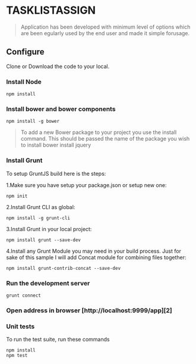 # TASKLISTASSIGN


> Application has been developed with minimum level of options which are been egularly used by the end user and made it simple forusage.

## Configure
Clone or Download the code to your local.

### Install Node

	npm install
	
### Install bower and bower components

	npm install -g bower
> To add a new Bower package to your project you use the install command. This should be passed the name of the package you wish to install
	bower install jquery
	
### Install Grunt

To setup GruntJS build here is the steps:

1.Make sure you have setup your package.json or setup new one:

	npm init
	
2.Install Grunt CLI as global:

	npm install -g grunt-cli
	
3.Install Grunt in your local project:

	npm install grunt --save-dev
	
4.Install any Grunt Module you may need in your build process. Just for sake of this sample I will add Concat module for combining files together:

	npm install grunt-contrib-concat --save-dev
	
### Run the development server

	grunt connect

### Open address in browser [http://localhost:9999/app][2]
	


### Unit tests

To run the test suite, run these commands

	npm install
	npm test

	

